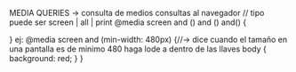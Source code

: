 MEDIA QUERIES -> consulta de medios
consultas al navegador 
//      tipo puede ser screen | all | print
@media screen and () and () and() {

}
ej:
@media screen and (min-width: 480px) {//-> dice cuando el tamaño en una pantalla es de minimo 480 haga lode a dentro de las llaves
body {
    background: red;
}
}

